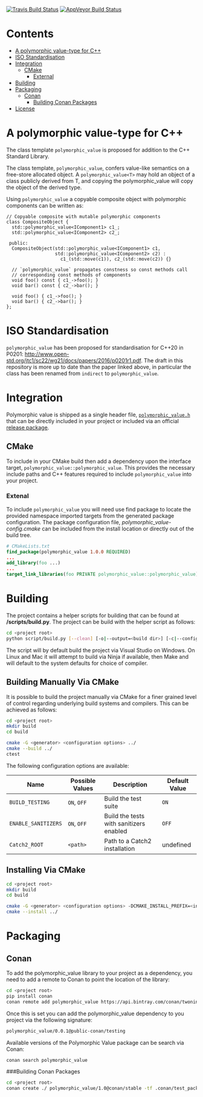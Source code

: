 [![Travis Build Status](https://travis-ci.org/jbcoe/polymorphic_value.svg?branch=master)](https://travis-ci.org/jbcoe/polymorphic_value)
[![AppVeyor Build Status](https://ci.appveyor.com/api/projects/status/github/jbcoe/polymorphic_value?svg=true&branch=master)](https://ci.appveyor.com/project/jbcoe/polymorphic-value)

# Contents
- [A polymorphic value-type for C++](#a-polymorphic-value-type-for-c++)
- [ISO Standardisation](#iso-standardisation)
- [Integration](#integration)
  - [CMake](#cmake)
    - [External](#external)
- [Building](#building)
- [Packaging](#packaging)
  - [Conan](#conan)
    - [Building Conan Packages](#building-conan-packages)
- [License](#license)

# A polymorphic value-type for C++

The class template `polymorphic_value` is proposed for addition to the C++ Standard Library.

The class template, `polymorphic_value`, confers value-like semantics on a free-store
allocated object.  A `polymorphic_value<T>` may hold an object of a class publicly
derived from T, and copying the polymorphic_value<T> will copy the object of the derived
type.

Using `polymorphic_value` a copyable composite object with polymorphic components can be
written as:

~~~ {.cpp}
// Copyable composite with mutable polymorphic components
class CompositeObject {
  std::polymorphic_value<IComponent1> c1_;
  std::polymorphic_value<IComponent2> c2_;

 public:
  CompositeObject(std::polymorphic_value<IComponent1> c1,
                  std::polymorphic_value<IComponent2> c2) :
                    c1_(std::move(c1)), c2_(std::move(c2)) {}

  // `polymorphic_value` propagates constness so const methods call
  // corresponding const methods of components
  void foo() const { c1_->foo(); }
  void bar() const { c2_->bar(); }

  void foo() { c1_->foo(); }
  void bar() { c2_->bar(); }
};
~~~

# ISO Standardisation
`polymorphic_value` has been proposed for standardisation for C++20 in P0201: <http://www.open-std.org/jtc1/sc22/wg21/docs/papers/2016/p0201r1.pdf>.
The draft in this repository is more up to date than the paper linked above, in particular the class has been renamed from `indirect` to `polymorphic_value`.

# Integration
Polymorphic value is shipped as a single header file, [`polymorphic_value.h`](https://github.com/jbcoe/polymorphic_value/blob/master/polymorphic_value.h) that can be directly included in your project or included via an official [release package](https://github.com/jbcoe/polymorphic_value/releases).

## CMake
To include in your CMake build then add a dependency upon the interface target, `polymorphic_value::polymorphic_value`.  This provides the necessary include paths and C++ features required to include `polymorphic_value` into your project.

### Extenal
To include `polymorphic_value` you will need use find package to locate the provided namespace imported targets from the generated package configuration.  The package configuration file, *polymorphic_value-config.cmake* can be included from the install location or directly out of the build tree.
```cmake
# CMakeLists.txt
find_package(polymorphic_value 1.0.0 REQUIRED)
...
add_library(foo ...)
...
target_link_libraries(foo PRIVATE polymorphic_value::polymorphic_value)
```
# Building

The project contains a helper scripts for building that can be found at **<project root>/scripts/build.py**. The project can be build with the helper script as follows:

```bash
cd <project root>
python script/build.py [--clean] [-o|--output=<build dir>] [-c|--config=<Debug|Release>] [--sanitizers] [-v|--verbose] [-t|--tests]
```

The script will by default build the project via Visual Studio on Windows. On Linux and Mac it will attempt to build via Ninja if available, then Make and will default to the system defaults for choice of compiler.

## Building Manually Via CMake

It is possible to build the project manually via CMake for a finer grained level of control regarding underlying build systems and compilers. This can be achieved as follows:
```bash
cd <project root>
mkdir build
cd build

cmake -G <generator> <configuration options> ../
cmake --build ../
ctest
```

The following configuration options are available:

| Name                | Possible Values | Description                             | Default Value |
|---------------------|-----------------|-----------------------------------------|---------------|
| `BUILD_TESTING`     | `ON`, `OFF`     | Build the test suite                    | `ON`          |
| `ENABLE_SANITIZERS` | `ON`, `OFF`     | Build the tests with sanitizers enabled | `OFF`         |
| `Catch2_ROOT`       | `<path>`        | Path to a Catch2 installation           | undefined     |

## Installing Via CMake

```bash
cd <project root>
mkdir build
cd build

cmake -G <generator> <configuration options> -DCMAKE_INSTALL_PREFIX=<install dir> ../
cmake --install ../
```

# Packaging

## Conan
To add the polymorphic_value library to your project as a dependency, you need to add a remote to Conan to point the
location of the library:
```bash
cd <project root>
pip install conan
conan remote add polymorphic_value https://api.bintray.com/conan/twonington/public-conan
```
Once this is set you can add the polymorphic_value dependency to you project via the following signature:
```bash
polymorphic_value/0.0.1@public-conan/testing
```
Available versions of the Polymorphic Value  package can be search via Conan:
```bash
conan search polymorphic_value
```

###Building Conan Packages

```bash
cd <project root>
conan create ./ polymorphic_value/1.0@conan/stable -tf .conan/test_package
```